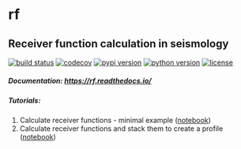 # rf
## Receiver function calculation in seismology

[![build status](https://travis-ci.org/trichter/rf.svg?branch=master)](https://travis-ci.org/trichter/rf)
[![codecov](https://codecov.io/gh/trichter/rf/branch/master/graph/badge.svg)](https://codecov.io/gh/trichter/rf)
[![pypi version](https://img.shields.io/pypi/v/rf.svg)](https://pypi.python.org/pypi/rf)
[![python version](https://img.shields.io/pypi/pyversions/rf.svg)](http://python.org)
[![license](https://img.shields.io/pypi/l/rf.svg)](LICENSE)

##### Documentation: https://rf.readthedocs.io/
##### Tutorials:
  1. Calculate receiver functions - minimal example ([notebook][nb1])
  2. Calculate receiver functions and stack them to create a profile ([notebook][nb2])

[nb1]: http://nbviewer.jupyter.org/github/trichter/notebooks/blob/master/notebooks/receiver_function_minimal_example.ipynb
[nb2]: http://nbviewer.jupyter.org/github/trichter/notebooks/blob/master/notebooks/receiver_function_profile_chile.ipynb